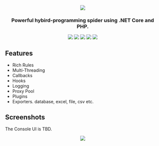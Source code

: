<h1 align="center">
  <img src="https://raw.githubusercontent.com/wiki/nulastudio/NULASpider/images/nulaspider.png">
</h1>

<h3 align="center">Powerful hybird-programming spider using .NET Core and PHP.</h3>

<p align="center">
  <a href="https://github.com/nulastudio/NULASpider/releases" target="_blank"><img src="https://img.shields.io/github/release-pre/nulastudio/nulaspider.svg?style=for-the-badge"></a>
  <a href="http://docs.nulaspider.nulastudio.org/" target="_blank"><img src="https://img.shields.io/badge/docs-nulastudio.org-green.svg?style=for-the-badge"></a>
  <a href="https://github.com/nulastudio/NULASpider/issues" target="_blank"><img src="https://img.shields.io/github/issues/nulastudio/NULASpider.svg?style=for-the-badge"></a>
  <a href="https://github.com/nulastudio/NULASpider/releases" target="_blank"><img src="https://raw.githubusercontent.com/wiki/nulastudio/NULASpider/images/faux-shield-badge-os-logos.svg?sanitize=true"></a>
  <a href="https://gitter.im/nulastudio/NULASpider" target="_blank"><img src="https://img.shields.io/gitter/room/nulastudio/NULASpider.svg?style=for-the-badge"></a>
</p>

## Features

* Rich Rules
* Multi-Threading
* Callbacks
* Hooks
* Logging
* Proxy Pool
* Plugins
* Exporters. database, excel, file, csv etc.

## Screenshots

The Console UI is TBD.

<p align="center">
  <img src="https://raw.githubusercontent.com/wiki/nulastudio/NULASpider/images/screenshot_1.gif">
</p>

